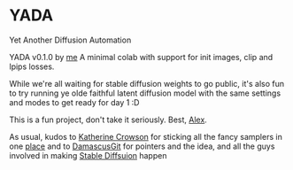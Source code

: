 # YADA
Yet Another Diffusion Automation

YADA v0.1.0 by [me](https://github.com/Sxela) 
A minimal colab with support for init images, clip and lpips losses.

While we're all waiting for stable diffusion weights to go public, it's also fun to try running ye olde faithful latent diffusion model with the same settings and modes to get ready for day 1 :D

This is a fun project, don't take it seriously. Best, [Alex](https://twitter.com/devdef).

As usual, kudos to [Katherine Crowson](https://github.com/crowsonkb) for sticking all the fancy samplers in one [place](https://github.com/crowsonkb/k-diffusion)
and to [DamascusGit](https://github.com/DamascusGit) for pointers and the idea, and all the guys involved in making [Stable Diffsuion](https://github.com/CompVis/stable-diffusion) happen
